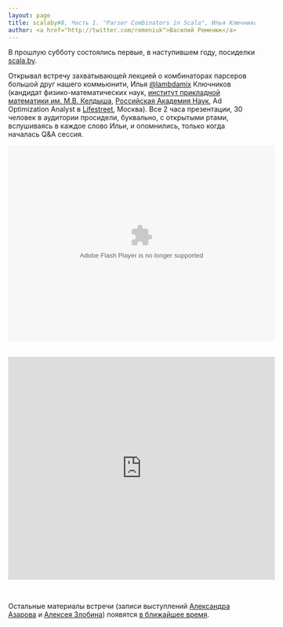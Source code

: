 ```yaml
---
layout: page
title: scalaby#8, Часть 1. "Parser Combinators in Scala", Илья Ключников
author: <a href="http://twitter.com/remeniuk">Василий Ременюк</a>
---
```


В прошлую субботу состоялись первые, в наступившем году, посиделки [scala.by](http://scala.by). 

Открывал встречу захватывающей лекцией о комбинаторах парсеров большой друг нашего коммьюнити, Илья [@lambdamix](https://twitter.com/#!/lambdamix) Ключников (кандидат физико-математических наук, <a href="http://www.keldysh.ru/">институт прикладной математики им. М.В. Келдыша</a>, <a href="http://www.ras.ru/">Российская Академия Наук</a>, Ad Optimization Analyst в [Lifestreet](http://t.co/1lWA8iT), Москва). Все 2 часа презентации, 30 человек в аудитории просидели, буквально, с открытыми ртами, вслушиваясь в каждое слово Ильи, и опомнились, только когда началась Q&A сессия.

<object  width="544" height="400"><param name="video" value="http://static.video.yandex.ru/lite/vasil-remeniuk/qy4o678cyy.3527/"/><param name="allowFullScreen" value="true"/><param name="scale" value="noscale"/><embed src="http://static.video.yandex.ru/lite/vasil-remeniuk/qy4o678cyy.3527/" type="application/x-shockwave-flash"  width="544" height="400" allowFullScreen="true" scale="noscale"> </embed></object>

<iframe src="http://www.slideshare.net/slideshow/embed_code/11724170" width="544" height="454" frameborder="0" marginwidth="0" marginheight="0" scrolling="no">unwantedtext</iframe>

&nbsp;

Остальные материалы встречи (записи выступлений [Александра Азарова](http://github.com/alaz) и [Алексея Злобина](https://twitter.com/#!/CheatEx)) появятся [в ближайшее время](/meetups/2012/02/18/8.html).